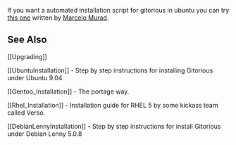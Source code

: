 If you want a automated installation script for gitorious in ubuntu you can try [this one](http://github.com/marcelomurad/rails-env-install) written by [Marcelo Murad](http://marcelomurad.com).

## See Also

[[Upgrading]]

[[UbuntuInstallation]] - Step by step instructions for installing Gitorious under Ubuntu 9.04

[[Gentoo_Installation]] - The portage way.

[[Rhel_Installation]] - Installation guide for RHEL 5 by some kickass team called Verso.

[[DebianLennyInstallation]] - Step by step instructions for install Gitorious under Debian Lenny 5.0.8